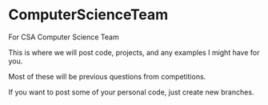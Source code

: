 # ComputerScienceTeam
For CSA Computer Science Team

This is where we will post code, projects, and any examples I might have for you. 

Most of these will be previous questions from competitions.

If you want to post some of your personal code, just create new branches.
